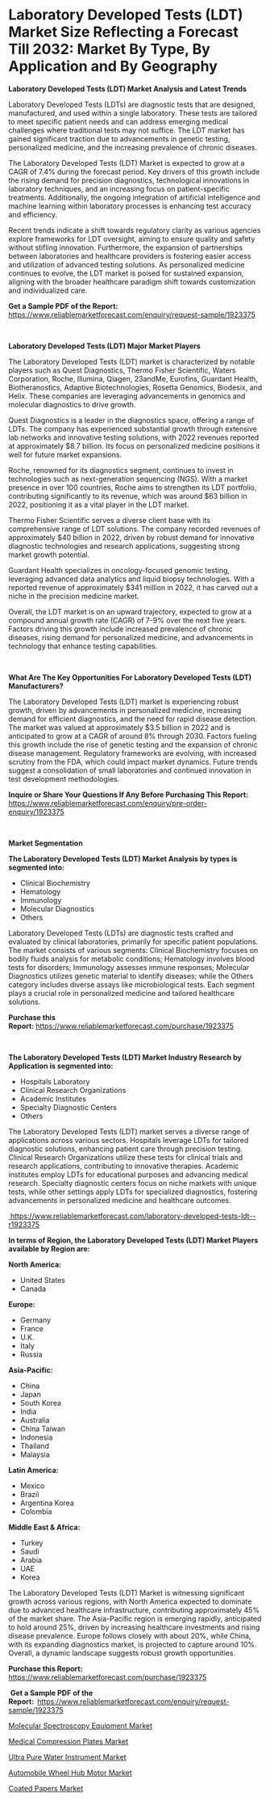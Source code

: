 <p><h1>Laboratory Developed Tests (LDT) Market Size Reflecting a Forecast Till 2032: Market By Type, By Application and By Geography</h1></p><p><strong>Laboratory Developed Tests (LDT) Market Analysis and Latest Trends</strong></p>
<p><p>Laboratory Developed Tests (LDTs) are diagnostic tests that are designed, manufactured, and used within a single laboratory. These tests are tailored to meet specific patient needs and can address emerging medical challenges where traditional tests may not suffice. The LDT market has gained significant traction due to advancements in genetic testing, personalized medicine, and the increasing prevalence of chronic diseases.</p><p>The Laboratory Developed Tests (LDT) Market is expected to grow at a CAGR of 7.4% during the forecast period. Key drivers of this growth include the rising demand for precision diagnostics, technological innovations in laboratory techniques, and an increasing focus on patient-specific treatments. Additionally, the ongoing integration of artificial intelligence and machine learning within laboratory processes is enhancing test accuracy and efficiency.</p><p>Recent trends indicate a shift towards regulatory clarity as various agencies explore frameworks for LDT oversight, aiming to ensure quality and safety without stifling innovation. Furthermore, the expansion of partnerships between laboratories and healthcare providers is fostering easier access and utilization of advanced testing solutions. As personalized medicine continues to evolve, the LDT market is poised for sustained expansion, aligning with the broader healthcare paradigm shift towards customization and individualized care.</p></p>
<p><strong>Get a Sample PDF of the Report:&nbsp;</strong> <a href="https://www.reliablemarketforecast.com/enquiry/request-sample/1923375?utm_campaign=1834&utm_medium=2&utm_source=Github&utm_content=ia&utm_term=28032025&utm_id=laboratory-developed-tests-ldt">https://www.reliablemarketforecast.com/enquiry/request-sample/1923375</a></p>
<p>&nbsp;</p>
<p><strong>Laboratory Developed Tests (LDT) Major Market Players</strong></p>
<p><p>The Laboratory Developed Tests (LDT) market is characterized by notable players such as Quest Diagnostics, Thermo Fisher Scientific, Waters Corporation, Roche, Illumina, Qiagen, 23andMe, Eurofins, Guardant Health, Biotheranostics, Adaptive Biotechnologies, Rosetta Genomics, Biodesix, and Helix. These companies are leveraging advancements in genomics and molecular diagnostics to drive growth.</p><p>Quest Diagnostics is a leader in the diagnostics space, offering a range of LDTs. The company has experienced substantial growth through extensive lab networks and innovative testing solutions, with 2022 revenues reported at approximately $8.7 billion. Its focus on personalized medicine positions it well for future market expansions.</p><p>Roche, renowned for its diagnostics segment, continues to invest in technologies such as next-generation sequencing (NGS). With a market presence in over 100 countries, Roche aims to strengthen its LDT portfolio, contributing significantly to its revenue, which was around $63 billion in 2022, positioning it as a vital player in the LDT market.</p><p>Thermo Fisher Scientific serves a diverse client base with its comprehensive range of LDT solutions. The company recorded revenues of approximately $40 billion in 2022, driven by robust demand for innovative diagnostic technologies and research applications, suggesting strong market growth potential.</p><p>Guardant Health specializes in oncology-focused genomic testing, leveraging advanced data analytics and liquid biopsy technologies. With a reported revenue of approximately $341 million in 2022, it has carved out a niche in the precision medicine market.</p><p>Overall, the LDT market is on an upward trajectory, expected to grow at a compound annual growth rate (CAGR) of 7-9% over the next five years. Factors driving this growth include increased prevalence of chronic diseases, rising demand for personalized medicine, and advancements in technology that enhance testing capabilities.</p></p>
<p>&nbsp;</p>
<p><strong>What Are The Key Opportunities For Laboratory Developed Tests (LDT) Manufacturers?</strong></p>
<p><p>The Laboratory Developed Tests (LDT) market is experiencing robust growth, driven by advancements in personalized medicine, increasing demand for efficient diagnostics, and the need for rapid disease detection. The market was valued at approximately $3.5 billion in 2022 and is anticipated to grow at a CAGR of around 8% through 2030. Factors fueling this growth include the rise of genetic testing and the expansion of chronic disease management. Regulatory frameworks are evolving, with increased scrutiny from the FDA, which could impact market dynamics. Future trends suggest a consolidation of small laboratories and continued innovation in test development methodologies.</p></p>
<p><strong>Inquire or Share Your Questions If Any Before Purchasing This Report:</strong> <a href="https://www.reliablemarketforecast.com/enquiry/pre-order-enquiry/1923375?utm_campaign=1834&utm_medium=2&utm_source=Github&utm_content=ia&utm_term=28032025&utm_id=laboratory-developed-tests-ldt">https://www.reliablemarketforecast.com/enquiry/pre-order-enquiry/1923375</a></p>
<p>&nbsp;</p>
<p><strong>Market Segmentation</strong></p>
<p><strong>The Laboratory Developed Tests (LDT) Market Analysis by types is segmented into:</strong></p>
<p><ul><li>Clinical Biochemistry</li><li>Hematology</li><li>Immunology</li><li>Molecular Diagnostics</li><li>Others</li></ul></p>
<p><p>Laboratory Developed Tests (LDTs) are diagnostic tests crafted and evaluated by clinical laboratories, primarily for specific patient populations. The market consists of various segments: Clinical Biochemistry focuses on bodily fluids analysis for metabolic conditions; Hematology involves blood tests for disorders; Immunology assesses immune responses; Molecular Diagnostics utilizes genetic material to identify diseases; while the Others category includes diverse assays like microbiological tests. Each segment plays a crucial role in personalized medicine and tailored healthcare solutions.</p></p>
<p><strong>Purchase this Report:&nbsp;</strong><a href="https://www.reliablemarketforecast.com/purchase/1923375?utm_campaign=1834&utm_medium=2&utm_source=Github&utm_content=ia&utm_term=28032025&utm_id=laboratory-developed-tests-ldt">https://www.reliablemarketforecast.com/purchase/1923375</a></p>
<p>&nbsp;</p>
<p><strong>The Laboratory Developed Tests (LDT) Market Industry Research by Application is segmented into:</strong></p>
<p><ul><li>Hospitals Laboratory</li><li>Clinical Research Organizations</li><li>Academic Institutes</li><li>Specialty Diagnostic Centers</li><li>Others</li></ul></p>
<p><p>The Laboratory Developed Tests (LDT) market serves a diverse range of applications across various sectors. Hospitals leverage LDTs for tailored diagnostic solutions, enhancing patient care through precision testing. Clinical Research Organizations utilize these tests for clinical trials and research applications, contributing to innovative therapies. Academic institutes employ LDTs for educational purposes and advancing medical research. Specialty diagnostic centers focus on niche markets with unique tests, while other settings apply LDTs for specialized diagnostics, fostering advancements in personalized medicine and healthcare outcomes.</p></p>
<p><a href="https://www.reliablemarketforecast.com/laboratory-developed-tests-ldt--r1923375?utm_campaign=1834&utm_medium=2&utm_source=Github&utm_content=ia&utm_term=28032025&utm_id=laboratory-developed-tests-ldt">&nbsp;https://www.reliablemarketforecast.com/laboratory-developed-tests-ldt--r1923375</a></p>
<p><strong>In terms of Region, the Laboratory Developed Tests (LDT) Market Players available by Region are:</strong></p>
<p>
    <p> <strong> North America: </strong>
        <ul>
            <li>United States</li>
            <li>Canada</li>
        </ul>
        </p> 
    <p> <strong> Europe: </strong>
        <ul>
            <li>Germany</li>
            <li>France</li>
            <li>U.K.</li>
            <li>Italy</li>
            <li>Russia</li>
        </ul>
        </p> 
    <p> <strong> Asia-Pacific: </strong>
        <ul>
            <li>China</li>
            <li>Japan</li>
            <li>South Korea</li>
            <li>India</li>
            <li>Australia</li>
            <li>China Taiwan</li>
            <li>Indonesia</li>
            <li>Thailand</li>
            <li>Malaysia</li>
        </ul>
        </p> 
    <p> <strong> Latin America: </strong>
        <ul>
            <li>Mexico</li>
            <li>Brazil</li>
            <li>Argentina Korea</li>
            <li>Colombia</li>
        </ul>
        </p> 
    <p> <strong> Middle East & Africa: </strong>
        <ul>
            <li>Turkey</li>
            <li>Saudi</li>
            <li>Arabia</li>
            <li>UAE</li>
            <li>Korea</li>
        </ul>
    </p>
    </p>
<p><p>The Laboratory Developed Tests (LDT) Market is witnessing significant growth across various regions, with North America expected to dominate due to advanced healthcare infrastructure, contributing approximately 45% of the market share. The Asia-Pacific region is emerging rapidly, anticipated to hold around 25%, driven by increasing healthcare investments and rising disease prevalence. Europe follows closely with about 20%, while China, with its expanding diagnostics market, is projected to capture around 10%. Overall, a dynamic landscape suggests robust growth opportunities.</p></p>
<p><strong>Purchase this Report: </strong><a href="https://www.reliablemarketforecast.com/purchase/1923375?utm_campaign=1834&utm_medium=2&utm_source=Github&utm_content=ia&utm_term=28032025&utm_id=laboratory-developed-tests-ldt">https://www.reliablemarketforecast.com/purchase/1923375</a></p>
<p>&nbsp;<strong>Get a Sample PDF of the Report:&nbsp;&nbsp;</strong><a href="https://www.reliablemarketforecast.com/enquiry/request-sample/1923375?utm_campaign=1834&utm_medium=2&utm_source=Github&utm_content=ia&utm_term=28032025&utm_id=laboratory-developed-tests-ldt">https://www.reliablemarketforecast.com/enquiry/request-sample/1923375</a></p>
<p><strong></strong></p>
<p><p><a href="https://github.com/dahcheeviola/Market-Research-Report-List-1/blob/main/molecular-spectroscopy-equipment-market.md?utm_campaign=1834&utm_medium=2&utm_source=Github&utm_content=ia&utm_term=28032025&utm_id=laboratory-developed-tests-ldt">Molecular Spectroscopy Equipment Market</a></p><p><a href="https://github.com/cagleplittrw/Market-Research-Report-List-1/blob/main/medical-compression-plates-market.md?utm_campaign=1834&utm_medium=2&utm_source=Github&utm_content=ia&utm_term=28032025&utm_id=laboratory-developed-tests-ldt">Medical Compression Plates Market</a></p><p><a href="https://github.com/marrahcerpas05/Market-Research-Report-List-1/blob/main/ultra-pure-water-instrument-market.md?utm_campaign=1834&utm_medium=2&utm_source=Github&utm_content=ia&utm_term=28032025&utm_id=laboratory-developed-tests-ldt">Ultra Pure Water Instrument Market</a></p><p><a href="https://github.com/budenhanelfc/Market-Research-Report-List-1/blob/main/automobile-wheel-hub-motor-market.md?utm_campaign=1834&utm_medium=2&utm_source=Github&utm_content=ia&utm_term=28032025&utm_id=laboratory-developed-tests-ldt">Automobile Wheel Hub Motor Market</a></p><p><a href="https://github.com/dichkotuanny/Market-Research-Report-List-1/blob/main/coated-papers-market.md?utm_campaign=1834&utm_medium=2&utm_source=Github&utm_content=ia&utm_term=28032025&utm_id=laboratory-developed-tests-ldt">Coated Papers Market</a></p></p>